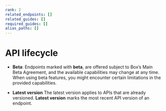 ```yaml
---
rank: 2
related_endpoints: []
related_guides: []
required_guides: []
alias_paths: []
---
```


# API lifecycle 

* **Beta**: Endpoints marked with **beta**, are offered subject to Box’s Main Beta Agreement, and the available capabilities may change at any time. When using beta features, you might encounter certain limitations in the provided capabilities.

* **Latest version** The latest version applies to APIs that are already versioned. **Latest version** marks the most recent API version of an endpoint.